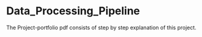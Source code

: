 # Data_Processing_Pipeline


The Project-portfolio pdf consists of step by step explanation of this project.

